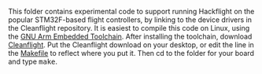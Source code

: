This folder contains experimental code to support running Hackflight on the popular STM32F-based flight controllers,
by linking to the device drivers in the Cleanflight repository. It is easiest to compile this code on Linux,
using the [GNU Arm Embedded Toolchain](https://developer.arm.com/open-source/gnu-toolchain/gnu-rm/downloads).
After installing the toolchain, download
[Cleanflight](https://github.com/cleanflight/cleanflight).  Put the Cleanflight
download on your desktop, or edit the line in the
[Makefile](https://github.com/simondlevy/Hackflight/blob/master/extras/stm32f/alienflightf3v1/Makefile#L26-L28)
to reflect where you put it. Then cd to the folder for your board and type <tt>make</tt>.

